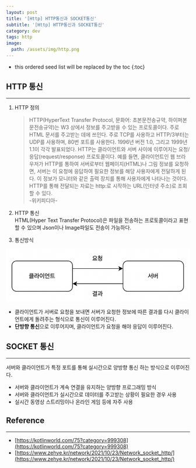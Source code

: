 ```yaml
---
layout: post
title: '[Http] HTTP통신과 SOCKET통신'
subtitle: '[Http] HTTP통신과 SOCKET통신'
category: dev
tags: http
image:
  path: /assets/img/http.png
---
```


<!-- prettier-ignore -->
* this ordered seed list will be replaced by the toc 
{:toc}

## HTTP 통신

---

1. HTTP 정의

   > HTTP(HyperText Transfer Protocol, 문화어: 초본문전송규약, 하이퍼본문전송규약)는 W3 상에서 정보를 주고받을 수 있는 프로토콜이다. 주로 HTML 문서를 주고받는 데에 쓰인다. 주로 TCP를 사용하고 HTTP/3부터는 UDP를 사용하며, 80번 포트를 사용한다. 1996년 버전 1.0, 그리고 1999년 1.1이 각각 발표되었다.
   > HTTP는 클라이언트와 서버 사이에 이루어지는 요청/응답(request/response) 프로토콜이다. 예를 들면, 클라이언트인 웹 브라우저가 HTTP를 통하여 서버로부터 웹페이지(HTML)나 그림 정보를 요청하면, 서버는 이 요청에 응답하여 필요한 정보를 해당 사용자에게 전달하게 된다. 이 정보가 모니터와 같은 출력 장치를 통해 사용자에게 나타나는 것이다.
   > HTTP를 통해 전달되는 자료는 http:로 시작하는 URL(인터넷 주소)로 조회할 수 있다.  
   > -위키피디아-

2. HTTP 통신  
   HTML(Hyper Text Transfer Protocol)은 파일을 전송하는 프로토콜이라고 표현할 수 있으며 Json이나 Image파일도 전송이 가능하다.

3. 통신방식

![client_server](/assets/img/development/2022/08/24/client_server.png)

- 클라이언트가 서버로 요청을 보내면 서버가 요청한 정보에 따른 결과를 다시 클라이언트에게 돌려주는 형식으로 통신이 이루어진다.
- **단방향 통신**으로 이루어지며, 클라이언트가 요청을 해야 응답이 이루어진다.

## SOCKET 통신

---

서버와 클라이언트가 특정 포트를 통해 실시간으로 양방향 통신 하는 방식으로 이루어진다.

- 서버와 클라이언트가 계속 연결을 유지하는 양방향 프로그래밍 방식
- 서버와 클라이언트가 실시간으로 데이터를 주고받는 상황이 필요한 경우 사용
- 실시간 동영상 스트리밍이나 온라인 게임 등에 자주 사용

## Reference

---

- [https://kotlinworld.com/75?category=999308](https://kotlinworld.com/75?category=999308)
- [https://www.zehye.kr/network/2021/10/23/Network_socket_http/](https://www.zehye.kr/network/2021/10/23/Network_socket_http/)
